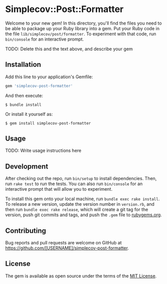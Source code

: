 # Simplecov::Post::Formatter

Welcome to your new gem! In this directory, you'll find the files you need to be able to package up your Ruby library into a gem. Put your Ruby code in the file `lib/simplecov/post/formatter`. To experiment with that code, run `bin/console` for an interactive prompt.

TODO: Delete this and the text above, and describe your gem

## Installation

Add this line to your application's Gemfile:

```ruby
gem 'simplecov-post-formatter'
```

And then execute:

    $ bundle install

Or install it yourself as:

    $ gem install simplecov-post-formatter

## Usage

TODO: Write usage instructions here

## Development

After checking out the repo, run `bin/setup` to install dependencies. Then, run `rake test` to run the tests. You can also run `bin/console` for an interactive prompt that will allow you to experiment.

To install this gem onto your local machine, run `bundle exec rake install`. To release a new version, update the version number in `version.rb`, and then run `bundle exec rake release`, which will create a git tag for the version, push git commits and tags, and push the `.gem` file to [rubygems.org](https://rubygems.org).

## Contributing

Bug reports and pull requests are welcome on GitHub at https://github.com/[USERNAME]/simplecov-post-formatter.


## License

The gem is available as open source under the terms of the [MIT License](https://opensource.org/licenses/MIT).
